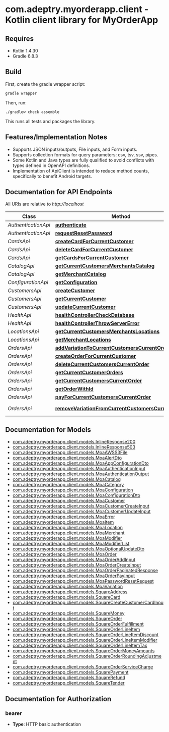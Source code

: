 # com.adeptry.myorderapp.client - Kotlin client library for MyOrderApp

## Requires

* Kotlin 1.4.30
* Gradle 6.8.3

## Build

First, create the gradle wrapper script:

```
gradle wrapper
```

Then, run:

```
./gradlew check assemble
```

This runs all tests and packages the library.

## Features/Implementation Notes

* Supports JSON inputs/outputs, File inputs, and Form inputs.
* Supports collection formats for query parameters: csv, tsv, ssv, pipes.
* Some Kotlin and Java types are fully qualified to avoid conflicts with types defined in OpenAPI definitions.
* Implementation of ApiClient is intended to reduce method counts, specifically to benefit Android targets.

<a name="documentation-for-api-endpoints"></a>
## Documentation for API Endpoints

All URIs are relative to *http://localhost*

Class | Method | HTTP request | Description
------------ | ------------- | ------------- | -------------
*AuthenticationApi* | [**authenticate**](docs/AuthenticationApi.md#authenticate) | **POST** v1/authentication | 
*AuthenticationApi* | [**requestResetPassword**](docs/AuthenticationApi.md#requestresetpassword) | **POST** v1/authentication/password/reset/request | 
*CardsApi* | [**createCardForCurrentCustomer**](docs/CardsApi.md#createcardforcurrentcustomer) | **POST** v1/customers/current/cards | 
*CardsApi* | [**deleteCardForCurrentCustomer**](docs/CardsApi.md#deletecardforcurrentcustomer) | **DELETE** v1/customers/current/cards/{squareId} | 
*CardsApi* | [**getCardsForCurrentCustomer**](docs/CardsApi.md#getcardsforcurrentcustomer) | **GET** v1/customers/current/cards | 
*CatalogApi* | [**getCurrentCustomersMerchantsCatalog**](docs/CatalogApi.md#getcurrentcustomersmerchantscatalog) | **GET** v1/customers/current/merchant/catalog | 
*CatalogApi* | [**getMerchantCatalog**](docs/CatalogApi.md#getmerchantcatalog) | **GET** v1/merchants/{moaId}/catalog | 
*ConfigurationApi* | [**getConfiguration**](docs/ConfigurationApi.md#getconfiguration) | **GET** v1/configuration/{merchantMoaId} | 
*CustomersApi* | [**createCustomer**](docs/CustomersApi.md#createcustomer) | **POST** v1/customers | 
*CustomersApi* | [**getCurrentCustomer**](docs/CustomersApi.md#getcurrentcustomer) | **GET** v1/customers/current | 
*CustomersApi* | [**updateCurrentCustomer**](docs/CustomersApi.md#updatecurrentcustomer) | **PATCH** v1/customers/current | 
*HealthApi* | [**healthControllerCheckDatabase**](docs/HealthApi.md#healthcontrollercheckdatabase) | **GET** v1/health/database | 
*HealthApi* | [**healthControllerThrowServerError**](docs/HealthApi.md#healthcontrollerthrowservererror) | **GET** v1/health/error | 
*LocationsApi* | [**getCurrentCustomersMerchantsLocations**](docs/LocationsApi.md#getcurrentcustomersmerchantslocations) | **GET** v1/customers/current/merchant/locations | 
*LocationsApi* | [**getMerchantLocations**](docs/LocationsApi.md#getmerchantlocations) | **GET** v1/merchants/{moaId}/locations | 
*OrdersApi* | [**addVariationToCurrentCustomersCurrentOrder**](docs/OrdersApi.md#addvariationtocurrentcustomerscurrentorder) | **PUT** v1/customers/current/orders/current/variation | 
*OrdersApi* | [**createOrderForCurrentCustomer**](docs/OrdersApi.md#createorderforcurrentcustomer) | **POST** v1/customers/current/orders/current | 
*OrdersApi* | [**deleteCurrentCustomersCurrentOrder**](docs/OrdersApi.md#deletecurrentcustomerscurrentorder) | **DELETE** v1/customers/current/orders/current | 
*OrdersApi* | [**getCurrentCustomerOrders**](docs/OrdersApi.md#getcurrentcustomerorders) | **GET** v1/customers/current/orders | 
*OrdersApi* | [**getCurrentCustomersCurrentOrder**](docs/OrdersApi.md#getcurrentcustomerscurrentorder) | **GET** v1/customers/current/orders/current | 
*OrdersApi* | [**getOrderWithId**](docs/OrdersApi.md#getorderwithid) | **GET** v1/orders/{moaId} | 
*OrdersApi* | [**payForCurrentCustomersCurrentOrder**](docs/OrdersApi.md#payforcurrentcustomerscurrentorder) | **PUT** v1/customers/current/orders/current/payment | 
*OrdersApi* | [**removeVariationFromCurrentCustomersCurrentOrder**](docs/OrdersApi.md#removevariationfromcurrentcustomerscurrentorder) | **DELETE** v1/customers/current/orders/current/variation/{orderVariationUid} | 


<a name="documentation-for-models"></a>
## Documentation for Models

 - [com.adeptry.myorderapp.client.models.InlineResponse200](docs/InlineResponse200.md)
 - [com.adeptry.myorderapp.client.models.InlineResponse503](docs/InlineResponse503.md)
 - [com.adeptry.myorderapp.client.models.MoaAWSS3File](docs/MoaAWSS3File.md)
 - [com.adeptry.myorderapp.client.models.MoaAlertDto](docs/MoaAlertDto.md)
 - [com.adeptry.myorderapp.client.models.MoaAppConfigurationDto](docs/MoaAppConfigurationDto.md)
 - [com.adeptry.myorderapp.client.models.MoaAuthenticationInput](docs/MoaAuthenticationInput.md)
 - [com.adeptry.myorderapp.client.models.MoaAuthenticationOutput](docs/MoaAuthenticationOutput.md)
 - [com.adeptry.myorderapp.client.models.MoaCatalog](docs/MoaCatalog.md)
 - [com.adeptry.myorderapp.client.models.MoaCategory](docs/MoaCategory.md)
 - [com.adeptry.myorderapp.client.models.MoaConfiguration](docs/MoaConfiguration.md)
 - [com.adeptry.myorderapp.client.models.MoaConfigurationDto](docs/MoaConfigurationDto.md)
 - [com.adeptry.myorderapp.client.models.MoaCustomer](docs/MoaCustomer.md)
 - [com.adeptry.myorderapp.client.models.MoaCustomerCreateInput](docs/MoaCustomerCreateInput.md)
 - [com.adeptry.myorderapp.client.models.MoaCustomerUpdateInput](docs/MoaCustomerUpdateInput.md)
 - [com.adeptry.myorderapp.client.models.MoaError](docs/MoaError.md)
 - [com.adeptry.myorderapp.client.models.MoaItem](docs/MoaItem.md)
 - [com.adeptry.myorderapp.client.models.MoaLocation](docs/MoaLocation.md)
 - [com.adeptry.myorderapp.client.models.MoaMerchant](docs/MoaMerchant.md)
 - [com.adeptry.myorderapp.client.models.MoaModifier](docs/MoaModifier.md)
 - [com.adeptry.myorderapp.client.models.MoaModifierList](docs/MoaModifierList.md)
 - [com.adeptry.myorderapp.client.models.MoaOptionalUpdateDto](docs/MoaOptionalUpdateDto.md)
 - [com.adeptry.myorderapp.client.models.MoaOrder](docs/MoaOrder.md)
 - [com.adeptry.myorderapp.client.models.MoaOrderAddInput](docs/MoaOrderAddInput.md)
 - [com.adeptry.myorderapp.client.models.MoaOrderCreateInput](docs/MoaOrderCreateInput.md)
 - [com.adeptry.myorderapp.client.models.MoaOrderPaginatedResponse](docs/MoaOrderPaginatedResponse.md)
 - [com.adeptry.myorderapp.client.models.MoaOrderPayInput](docs/MoaOrderPayInput.md)
 - [com.adeptry.myorderapp.client.models.MoaPasswordResetRequest](docs/MoaPasswordResetRequest.md)
 - [com.adeptry.myorderapp.client.models.MoaVariation](docs/MoaVariation.md)
 - [com.adeptry.myorderapp.client.models.SquareAddress](docs/SquareAddress.md)
 - [com.adeptry.myorderapp.client.models.SquareCard](docs/SquareCard.md)
 - [com.adeptry.myorderapp.client.models.SquareCreateCustomerCardInput](docs/SquareCreateCustomerCardInput.md)
 - [com.adeptry.myorderapp.client.models.SquareMoney](docs/SquareMoney.md)
 - [com.adeptry.myorderapp.client.models.SquareOrder](docs/SquareOrder.md)
 - [com.adeptry.myorderapp.client.models.SquareOrderFulfillment](docs/SquareOrderFulfillment.md)
 - [com.adeptry.myorderapp.client.models.SquareOrderLineItem](docs/SquareOrderLineItem.md)
 - [com.adeptry.myorderapp.client.models.SquareOrderLineItemDiscount](docs/SquareOrderLineItemDiscount.md)
 - [com.adeptry.myorderapp.client.models.SquareOrderLineItemModifier](docs/SquareOrderLineItemModifier.md)
 - [com.adeptry.myorderapp.client.models.SquareOrderLineItemTax](docs/SquareOrderLineItemTax.md)
 - [com.adeptry.myorderapp.client.models.SquareOrderMoneyAmounts](docs/SquareOrderMoneyAmounts.md)
 - [com.adeptry.myorderapp.client.models.SquareOrderRoundingAdjustment](docs/SquareOrderRoundingAdjustment.md)
 - [com.adeptry.myorderapp.client.models.SquareOrderServiceCharge](docs/SquareOrderServiceCharge.md)
 - [com.adeptry.myorderapp.client.models.SquarePayment](docs/SquarePayment.md)
 - [com.adeptry.myorderapp.client.models.SquareRefund](docs/SquareRefund.md)
 - [com.adeptry.myorderapp.client.models.SquareTender](docs/SquareTender.md)


<a name="documentation-for-authorization"></a>
## Documentation for Authorization

<a name="bearer"></a>
### bearer

- **Type**: HTTP basic authentication

